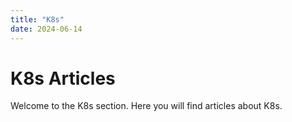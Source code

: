 ```yaml
---
title: "K8s"
date: 2024-06-14
---
```


# K8s Articles

Welcome to the K8s section. Here you will find articles about K8s.
